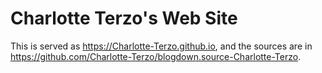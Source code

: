 # Charlotte Terzo's Web Site

This is served as https://Charlotte-Terzo.github.io, and the sources are in https://github.com/Charlotte-Terzo/blogdown.source-Charlotte-Terzo.
